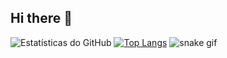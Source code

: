 ## Hi there 👋

<!--
**NicholasSC08/NicholasSC08** is a ✨ _special_ ✨ repository because its `README.md` (this file) appears on your GitHub profile.

Here are some ideas to get you started:

- 🔭 I’m currently working on ...
- 🌱 I’m currently learning ...
- 👯 I’m looking to collaborate on ...
- 🤔 I’m looking for help with ...
- 💬 Ask me about ...
- 📫 How to reach me: ...
- 😄 Pronouns: ...
- ⚡ Fun fact: ...
-->

![Estatísticas do GitHub](https://github-readme-stats.vercel.app/api?username=nicholas-sc-08&show_icons=true&theme=dark)
[![Top Langs](https://github-readme-stats.vercel.app/api/top-langs/?username=nicholas-sc-08&layout=compact)](https://github.com/nicholas-sc-08/github-readme-stats)
![snake gif](https://github.com/nicholas-sc-08/NicholasSC08/blob/output/github-contribution-grid-snake.svg)
